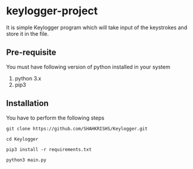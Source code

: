 # keylogger-project
It is simple Keylogger program which will take input of the keystrokes and store it in the file.

Pre-requisite
------------------
You must have following version of python installed in your system
1. python 3.x
2. pip3

Installation
------------------
You have to perform the following steps
```
git clone https://github.com/SHAHKRISHS/Keylogger.git
```

```
cd Keylogger 
```

```
pip3 install -r requirements.txt 
```

```
python3 main.py
```
